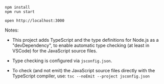 ```
npm install
npm run start
```

```
open http://localhost:3000
```

Notes:

- This project adds TypeScript and the type definitions for Node.js as a 
"devDependency", to enable automatic type checking (at least in VSCode) for the 
JavaScript source files.

- Type checking is configured via `jsconfig.json`.

- To check (and not emit) the JavaScript source files directly with the 
TypeScript compiler, use: `tsc --noEmit --project jsconfig.json`
